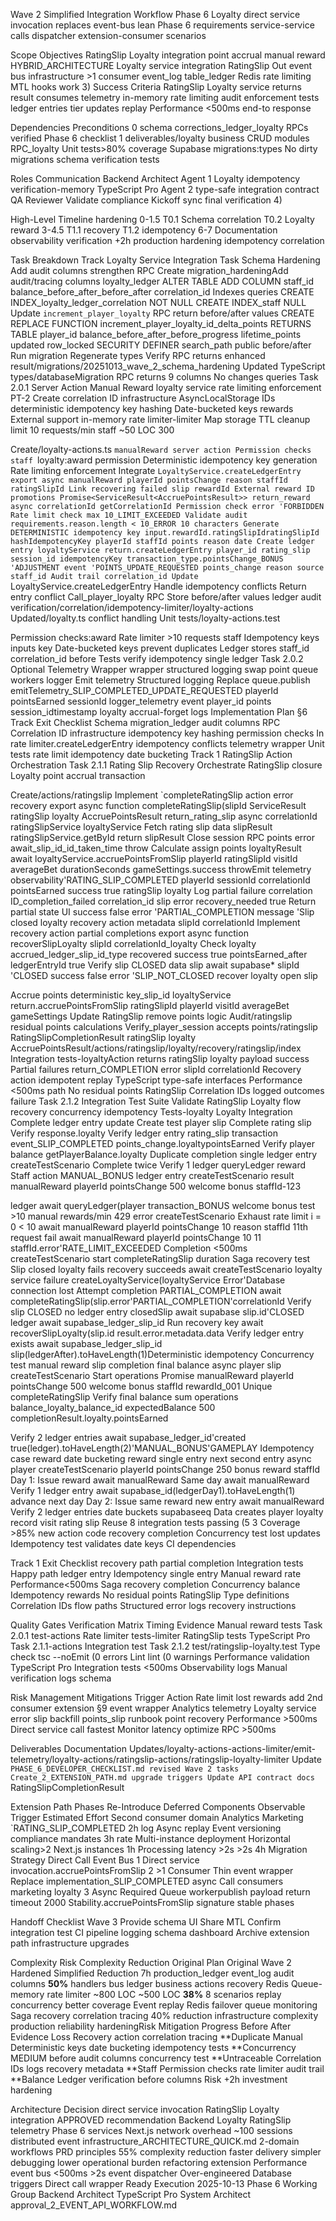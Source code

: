 Wave 2 Simplified Integration Workflow Phase 6 Loyalty direct service invocation replaces event-bus lean Phase 6 requirements service-service calls dispatcher extension-consumer scenarios

Scope Objectives RatingSlip Loyalty integration point accrual manual reward HYBRID_ARCHITECTURE Loyalty service integration RatingSlip Out event bus infrastructure >1 consumer event_log table_ledger Redis rate limiting MTL hooks work 3) Success Criteria RatingSlip Loyalty service returns result consumes telemetry in-memory rate limiting audit enforcement tests ledger entries tier updates replay Performance <500ms end-to response

Dependencies Preconditions 0 schema corrections_ledger_loyalty RPCs verified Phase 6 checklist 1 deliverables/loyalty business CRUD modules RPC_loyalty Unit tests>80% coverage Supabase migrations:types No dirty migrations schema verification tests

Roles Communication Backend Architect Agent 1 Loyalty idempotency verification-memory TypeScript Pro Agent 2 type-safe integration contract QA Reviewer Validate compliance Kickoff sync final verification 4)

High-Level Timeline hardening 0-1.5 T0.1 Schema correlation T0.2 Loyalty reward 3-4.5 T1.1 recovery T1.2 idempotency 6-7 Documentation observability verification +2h production hardening idempotency correlation

Task Breakdown Track Loyalty Service Integration Task Schema Hardening Add audit columns strengthen RPC Create migration_hardeningAdd audit/tracing columns loyalty_ledger ALTER TABLE ADD COLUMN staff_id balance_before_after_before_after correlation_id Indexes queries CREATE INDEX_loyalty_ledger_correlation NOT NULL CREATE INDEX_staff NULL Update `increment_player_loyalty` RPC return before/after values CREATE REPLACE FUNCTION increment_player_loyalty_id_delta_points RETURNS TABLE player_id balance_before_after_before_progress lifetime_points updated row_locked SECURITY DEFINER search_path public before/after Run migration Regenerate types Verify RPC returns enhanced result/migrations/20251013_wave_2_schema_hardening Updated TypeScript types/databaseMigration RPC returns 9 columns No changes queries Task 2.0.1 Server Action Manual Reward loyalty service rate limiting enforcement PT-2 Create correlation ID infrastructure AsyncLocalStorage IDs deterministic idempotency key hashing Date-bucketed keys rewards External support in-memory rate limiter-limiter Map storage TTL cleanup limit 10 requests/min staff ~50 LOC 300

Create/loyalty-actions.ts `manualReward server action Permission checks staff `loyalty:award permission Deterministic idempotency key generation Rate limiting enforcement Integrate `LoyaltyService.createLedgerEntry export async manualReward playerId pointsChange reason staffId ratingSlipId Link recovering failed slip rewardId External reward ID promotions Promise<ServiceResult<AccruePointsResult>> return_reward async correlationId getCorrelationId Permission check error 'FORBIDDEN Rate limit check max 10_LIMIT_EXCEEDED Validate audit requirements.reason.length < 10_ERROR 10 characters Generate DETERMINISTIC idempotency key input.rewardId.ratingSlipIdratingSlipId hashIdempotencyKey playerId staffId points reason date Create ledger entry loyaltyService return.createLedgerEntry player_id rating_slip session_id idempotencyKey transaction_type.pointsChange_BONUS 'ADJUSTMENT event 'POINTS_UPDATE_REQUESTED points_change reason source staff_id Audit trail correlation_id Update `LoyaltyService.createLedgerEntry Handle idempotency conflicts Return entry conflict Call_player_loyalty RPC Store before/after values ledger audit verification/correlation/idempotency-limiter/loyalty-actions Updated/loyalty.ts conflict handling Unit tests/loyalty-actions.test

Permission checks:award Rate limiter >10 requests staff Idempotency keys inputs key Date-bucketed keys prevent duplicates Ledger stores staff_id correlation_id before Tests verify idempotency single ledger Task 2.0.2 Optional Telemetry Wrapper wrapper structured logging swap point queue workers logger Emit telemetry Structured logging Replace queue.publish emitTelemetry_SLIP_COMPLETED_UPDATE_REQUESTED playerId pointsEarned sessionId logger_telemetry event player_id points session_idtimestamp loyalty accrual-forget logs Implementation Plan §6 Track Exit Checklist Schema migration_ledger audit columns RPC Correlation ID infrastructure idempotency key hashing permission checks In rate limiter.createLedgerEntry idempotency conflicts telemetry wrapper Unit tests rate limit idempotency date bucketing Track 1 RatingSlip Action Orchestration Task 2.1.1 Rating Slip Recovery Orchestrate RatingSlip closure Loyalty point accrual transaction

Create/actions/ratingslip Implement `completeRatingSlip action error recovery export async function completeRatingSlip(slipId ServiceResult ratingSlip loyalty AccruePointsResult return_rating_slip async correlationId ratingSlipService loyaltyService Fetch rating slip data slipResult ratingSlipService.getById return slipResult Close session RPC points error await_slip_id_id_taken_time throw Calculate assign points loyaltyResult await loyaltyService.accruePointsFromSlip playerId ratingSlipId visitId averageBet durationSeconds gameSettings.success throwEmit telemetry observability'RATING_SLIP_COMPLETED playerId sessionId correlationId pointsEarned success true ratingSlip loyalty Log partial failure correlation ID_completion_failed correlation_id slip error recovery_needed true Return partial state UI success false error 'PARTIAL_COMPLETION message 'Slip closed loyalty recovery action metadata slipId correlationId Implement recovery action partial completions export async function recoverSlipLoyalty slipId correlationId_loyalty Check loyalty accrued_ledger_slip_id_type recovered success true pointsEarned_after ledgerEntryId true Verify slip CLOSED data slip await supabase\* slipId 'CLOSED success false error 'SLIP_NOT_CLOSED recover loyalty open slip

Accrue points deterministic key_slip_id loyaltyService return.accruePointsFromSlip ratingSlipId playerId visitId averageBet gameSettings Update RatingSlip remove points logic Audit/ratingslip residual points calculations Verify_player_session accepts points/ratingslip RatingSlipCompletionResult ratingSlip loyalty AccruePointsResult/actions/ratingslip/loyalty/recovery/ratingslip/index Integration tests-loyaltyAction returns ratingSlip loyalty payload success Partial failures return_COMPLETION error slipId correlationId Recovery action idempotent replay TypeScript type-safe interfaces Performance <500ms path No residual points RatingSlip Correlation IDs logged outcomes failure Task 2.1.2 Integration Test Suite Validate RatingSlip Loyalty flow recovery concurrency idempotency Tests-loyalty Loyalty Integration Complete ledger entry update Create test player slip Complete rating slip Verify response.loyalty Verify ledger entry rating_slip transaction event_SLIP_COMPLETED points_change.loyaltypointsEarned Verify player balance getPlayerBalance.loyalty Duplicate completion single ledger entry createTestScenario Complete twice Verify 1 ledger queryLedger reward Staff action MANUAL_BONUS ledger entry createTestScenario result manualReward playerId pointsChange 500 welcome bonus staffId-123

ledger await queryLedger(player transaction_BONUS welcome bonus test >10 manual rewards/min 429 error createTestScenario Exhaust rate limit i = 0 < 10 await manualReward playerId pointsChange 10 reason staffId 11th request fail await manualReward playerId pointsChange 10 11 staffId.error'RATE_LIMIT_EXCEEDED Completion <500ms createTestScenario start completeRatingSlip duration Saga recovery test Slip closed loyalty fails recovery succeeds await createTestScenario loyalty service failure createLoyaltyService(loyaltyService Error'Database connection lost Attempt completion PARTIAL_COMPLETION await completeRatingSlip(slip.error'PARTIAL_COMPLETION'correlationId Verify slip CLOSED no ledger entry closedSlip await supabase slip.id'CLOSED ledger await supabase_ledger_slip_id Run recovery key await recoverSlipLoyalty(slip.id result.error.metadata.data Verify ledger entry exists await supabase_ledger_slip_id slip(ledgerAfter).toHaveLength(1)Deterministic idempotency Concurrency test manual reward slip completion final balance async player slip createTestScenario Start operations Promise manualReward playerId pointsChange 500 welcome bonus staffId rewardId_001 Unique completeRatingSlip Verify final balance sum operations balance_loyalty_balance_id expectedBalance 500 completionResult.loyalty.pointsEarned

Verify 2 ledger entries await supabase_ledger_id'created true(ledger).toHaveLength(2)'MANUAL_BONUS'GAMEPLAY Idempotency case reward date bucketing reward single entry next second entry async player createTestScenario playerId pointsChange 250 bonus reward staffId Day 1: Issue reward await manualReward Same day await manualReward Verify 1 ledger entry await supabase_id(ledgerDay1).toHaveLength(1) advance next day Day 2: Issue same reward new entry await manualReward Verify 2 ledger entries date buckets supabaseeq Data creates player loyalty record visit rating slip Reuse 8 integration tests passing (5 3 Coverage >85% new action code recovery completion Concurrency test lost updates Idempotency test validates date keys CI dependencies

Track 1 Exit Checklist recovery path partial completion Integration tests Happy path ledger entry Idempotency single entry Manual reward rate Performance<500ms Saga recovery completion Concurrency balance Idempotency rewards No residual points RatingSlip Type definitions Correlation IDs flow paths Structured error logs recovery instructions

Quality Gates Verification Matrix Timing Evidence Manual reward tests Task 2.0.1 test-actions Rate limiter tests-limiter RatingSlip tests TypeScript Pro Task 2.1.1-actions Integration test Task 2.1.2 test/ratingslip-loyalty.test Type check tsc --noEmit (0 errors Lint lint (0 warnings Performance validation TypeScript Pro Integration tests <500ms Observability logs Manual verification logs schema

Risk Management Mitigations Trigger Action Rate limit lost rewards add 2nd consumer extension §9 event wrapper Analytics telemetry Loyalty service error slip backfill points_slip runbook point recovery Performance >500ms Direct service call fastest Monitor latency optimize RPC >500ms

Deliverables Documentation Updates/loyalty-actions-actions-limiter/emit-telemetry/loyalty-actions/ratingslip-actions/ratingslip-loyalty-limiter Update `PHASE_6_DEVELOPER_CHECKLIST.md revised Wave 2 tasks Create_2_EXTENSION_PATH.md upgrade triggers Update API contract docs `RatingSlipCompletionResult

Extension Path Phases Re-Introduce Deferred Components Observable Trigger Estimated Effort Second consumer domain Analytics Marketing `RATING_SLIP_COMPLETED 2h log Async replay Event versioning compliance mandates 3h rate Multi-instance deployment Horizontal scaling>2 Next.js instances 1h Processing latency >2s >2s 4h Migration Strategy Direct Call Event Bus 1 Direct service invocation.accruePointsFromSlip 2 >1 Consumer Thin event wrapper Replace implementation_SLIP_COMPLETED async Call consumers marketing loyalty 3 Async Required Queue workerpublish payload return timeout 2000 Stability.accruePointsFromSlip signature stable phases

Handoff Checklist Wave 3 Provide schema UI Share MTL Confirm integration test CI pipeline logging schema dashboard Archive extension path infrastructure upgrades

Complexity Risk Complexity Reduction Original Plan Original Wave 2 Hardened Simplified Reduction 7h production_ledger event_log audit columns **50%** handlers bus ledger business actions recovery Redis Queue-memory rate limiter ~800 LOC ~500 LOC **38%** 8 scenarios replay concurrency better coverage Event replay Redis failover queue monitoring Saga recovery correlation tracing 40% reduction infrastructure complexity production reliability hardeningRisk Mitigation Progress Before After Evidence Loss Recovery action correlation tracing **Duplicate Manual Deterministic keys date bucketing idempotency tests **Concurrency MEDIUM before audit columns concurrency test **Untraceable Correlation IDs logs recovery metadata **Staff Permission checks rate limiter audit trail \*\*Balance Ledger verification before columns Risk +2h investment hardening

Architecture Decision direct service invocation RatingSlip Loyalty integration APPROVED recommendation Backend Loyalty RatingSlip telemetry Phase 6 services Next.js network overhead ~100 sessions distributed event infrastructure_ARCHITECTURE_QUICK.md 2-domain workflows PRD principles 55% complexity reduction faster delivery simpler debugging lower operational burden refactoring extension Performance event bus <500ms >2s event dispatcher Over-engineered Database triggers Direct call wrapper Ready Execution 2025-10-13 Phase 6 Working Group Backend Architect TypeScript Pro System Architect approval_2_EVENT_API_WORKFLOW.md
